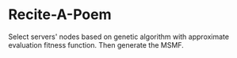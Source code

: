 # Recite-A-Poem
Select servers' nodes based on genetic algorithm with approximate evaluation fitness function.
Then generate the MSMF.
